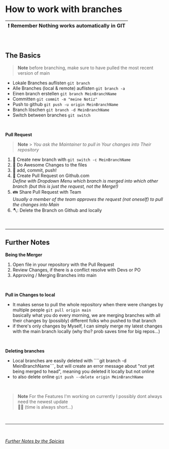 # How to work with branches

| :exclamation: **Remember** Nothing works automatically in GIT |
| ------------------------------------------------------------- |

<br>

## The Basics

> **Note**
> before branching, make sure to have pulled the most recent version of main

- Lokale Branches auflisten `git branch`
- Alle Branches (local & remote) auflisten `git branch -a`
- Einen branch erstellen `git branch MeinBranchName`
- Committen `git commit -m "meine Notiz"`
- Push to github `git push -u origin MeinBranchName`
- Branch löschen `git branch -d MeinBranchName`
- Switch between branches `git switch`

<br>

**Pull Request**

> **Note** > _You ask the Maintainer to pull in Your changes into Their repository_

1. :dizzy: Create new branch with `git switch -c MeinBranchName`
2. :rocket: Do Awesome Changes to the files
3. :muscle: add, commit, push!
4. :raising_hand: Create Pull Request on Github.com <br>
   _Define with Dropdown Menu which branch is merged into which other branch (but this is just the request, not the Merge!)_
5. :family: Share Pull Request with Team <br>
   _Usually a member of the team approves the request (not oneself) to pull the changes into Main_
6. 🪓: Delete the Branch on Github and locally

<br>

---

## Further Notes

**Being the Merger**

1. Open file in your repository with the Pull Request
2. Review Changes, if there is a conflict resolve with Devs or PO
3. Approving / Merging Branches into main

<br>

**Pull in Changes to local**

- It makes sense to pull the whole repository when there were changes by multiple people `git pull origin main` <br>
  basically what you do every morning, we are merging branches with all their changes by (possibly) different folks who pushed to that branch
- if there's only changes by Myself, I can simply merge my latest changes with the main branch locally (why tho? prob saves time for big repos...)

<br>

**Deleting branches**

- Local branches are easily deleted with ````git branch -d MeinBranchName```, but will create an error message about "not yet being merged to head", meaning you deleted it locally but not online
- to also delete online ```git push --delete origin MeinBranchName```

<br>

> **Note**
> For the Features I'm working on currently I possibly dont always need the newest update <br> 🧑‍🎓 (time is always short...)

<br>

------------------------

<br>

*[Further Notes by the Spicies](https://github.com/spiced-academy/chicory-web-dev/blob/main/sessions/git-branches-and-prs/git-branches-and-prs.md)*
